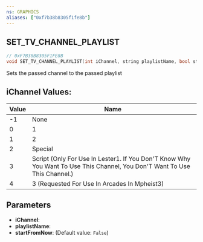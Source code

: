```yaml
---
ns: GRAPHICS
aliases: ["0xf7b38b8305f1fe8b"]
---
```

## SET_TV_CHANNEL_PLAYLIST

```c
// 0xF7B38B8305F1FE8B
void SET_TV_CHANNEL_PLAYLIST(int iChannel, string playlistName, bool startFromNow);
```

Sets the passed channel to the passed playlist

## iChannel Values:
| Value | Name |
| --- | --- |
| -1 | None |
| 0 | 1 |
| 1 | 2 |
| 2 | Special |
| 3 | Script (Only For Use In Lester1. If You Don'T Know Why You Want To Use This Channel, You Don'T Want To Use This Channel.) |
| 4 | 3 (Requested For Use In Arcades In Mpheist3) |


## Parameters
* **iChannel**: 
* **playlistName**: 
* **startFromNow**: (Default value: `False`)

